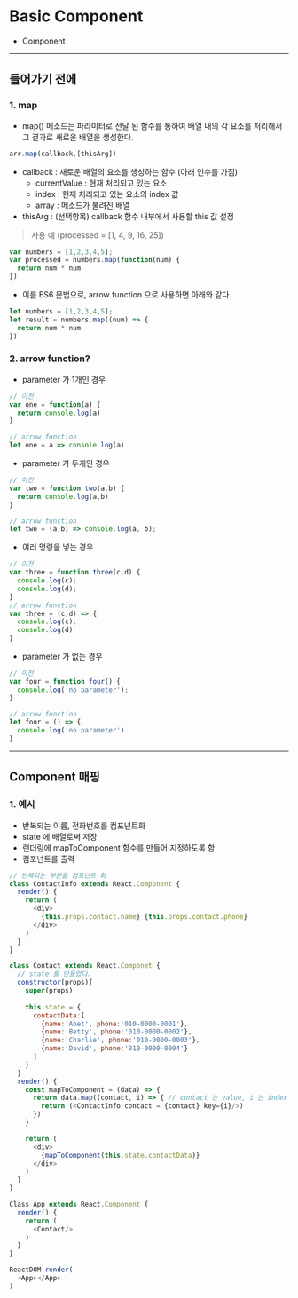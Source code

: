 # Basic Component
  - Component

---

## 들어가기 전에
  ### 1. map
  - map() 메소드는 파라미터로 전달 된 함수를 통하여 배열 내의 각 요소를 처리해서 그 결과로 새로운 배열을 생성한다.

  ```javascript
  arr.map(callback,[thisArg])
  ```

  - callback : 새로운 배열의 요소를 생성하는 함수 (아래 인수를 가짐)
    - currentValue : 현재 처리되고 있는 요소
    - index : 현재 처리되고 있는 요소의 index 값
    - array : 메소드가 불려진 배열
  - thisArg : (선택항목) callback 함수 내부에서 사용할 this 값 설정

  > 사용 예 (processed = [1, 4, 9, 16, 25])

  ```javascript
  var numbers = [1,2,3,4,5];
  var processed = numbers.map(function(num) {
    return num * num
  })
  ```

  - 이를 ES6 문법으로, arrow function 으로 사용하면 아래와 같다.

  ```javascript
  let numbers = [1,2,3,4,5];
  let result = numbers.map((num) => {
    return num * num
  })
  ```

  ### 2. arrow function?
  - parameter 가 1개인 경우

  ```javascript
  // 이전
  var one = function(a) {
    return console.log(a)
  }

  // arrow function
  let one = a => console.log(a)
  ```

  - parameter 가 두개인 경우

  ```javascript
  // 이전
  var two = function two(a,b) {
    return console.log(a,b)
  }

  // arrow function
  let two = (a,b) => console.log(a, b);
  ```

  - 여러 명령을 넣는 경우

  ```javascript
  // 이전
  var three = function three(c,d) {
    console.log(c);
    console.log(d);
  }
  // arrow function
  var three = (c,d) => {
    console.log(c);
    console.log(d)
  }
  ```

  - parameter 가 없는 경우

  ```javascript
  // 이전
  var four = function four() {
    console.log('no parameter');
  }

  // arrow function
  let four = () => {
    console.log('no parameter')
  }
  ```

---

## Component 매핑
  ### 1. 예시
  - 반복되는 이름, 전화번호를 컴포넌트화
  - state 에 배열로써 저장
  - 랜더링에 mapToComponent 함수를 만들어 지정하도록 함
  - 컴포넌트를 출력


  ```javascript
  // 반복되는 부분을 컴포넌트 화
  class ContactInfo extends React.Component {
    render() {
      return (
        <div>
          {this.props.contact.name} {this.props.contact.phone}
        </div>
      )
    }
  }

  class Contact extends React.Componet {
    // state 를 만들었다.
    constructor(props){
      super(props)
      
      this.state = {
        contactData:[
          {name:'Abet', phone:'010-0000-0001'},
          {name:'Betty', phone:'010-0000-0002'},
          {name:'Charlie', phone:'010-0000-0003'},
          {name:'David', phone:'010-0000-0004'}
        ]
      }
    }
    render() {
      const mapToComponent = (data) => {
        return data.map((contact, i) => { // contact 는 value, i 는 index
          return (<ContactInfo contact = {contact} key={i}/>)
        })
      }

      return (
        <div>
          {mapToComponent(this.state.contactData)}
        </div>
      )
    }
  }

  Class App extends React.Component {
    render() {
      return (
        <Contact/>
      )
    }
  }

  ReactDOM.render(
    <App></App>
  )
  ```
